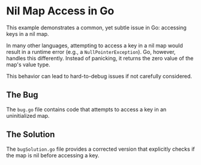 # Nil Map Access in Go

This example demonstrates a common, yet subtle issue in Go: accessing keys in a nil map.

In many other languages, attempting to access a key in a nil map would result in a runtime error (e.g., a `NullPointerException`).  Go, however, handles this differently.  Instead of panicking, it returns the zero value of the map's value type.

This behavior can lead to hard-to-debug issues if not carefully considered.

## The Bug

The `bug.go` file contains code that attempts to access a key in an uninitialized map.

## The Solution

The `bugSolution.go` file provides a corrected version that explicitly checks if the map is nil before accessing a key.
